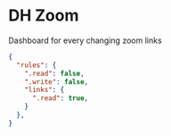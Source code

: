 # DH Zoom

Dashboard for every changing zoom links

```JSON
{
  "rules": {
    ".read": false,
    ".write": false,
    "links": {
      ".read": true,
    }
  },
}
```
